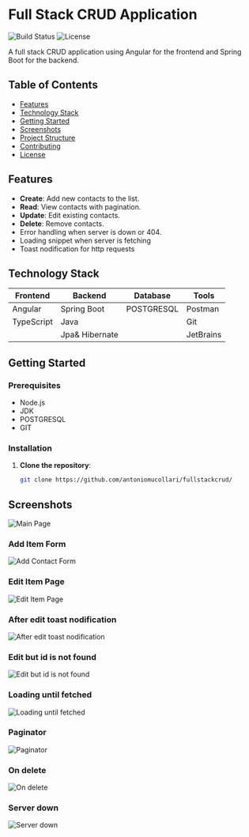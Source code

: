 # Full Stack CRUD Application

![Build Status](https://img.shields.io/badge/build-passing-brightgreen) ![License](https://img.shields.io/badge/license-MIT-blue)

A full stack CRUD application using Angular for the frontend and Spring Boot for the backend.

## Table of Contents
- [Features](#features)
- [Technology Stack](#technology-stack)
- [Getting Started](#getting-started)
- [Screenshots](#screenshots)
- [Project Structure](#project-structure)
- [Contributing](#contributing)
- [License](#license)

## Features
- **Create**: Add new contacts to the list.
- **Read**: View contacts with pagination.
- **Update**: Edit existing contacts.
- **Delete**: Remove  contacts.
- Error handling when server is down or 404.
- Loading snippet when server is fetching
- Toast nodification for http requests

## Technology Stack

| Frontend  | Backend      | Database  | Tools        |
|-----------|--------------|-----------|--------------|
| Angular   | Spring Boot  | POSTGRESQL| Postman      |
| TypeScript| Java         |           | Git          |
|           |Jpa& Hibernate|           | JetBrains    |
## Getting Started

### Prerequisites
- Node.js 
- JDK
- POSTGRESQL
- GIT

### Installation
1. **Clone the repository**:
   ```bash
   git clone https://github.com/antoniomucollari/fullstackcrud/
## Screenshots
![Main Page](./screenshots/1.jpg)
### Add Item Form
![Add Contact Form](./screenshots/2.jpg)
### Edit Item Page
![Edit Item Page](./screenshots/3.jpg)
### After edit toast nodification
![After edit toast nodification](./screenshots/4.jpg)
### Edit but id is not found
![Edit but id is not found](./screenshots/5.jpg)
### Loading until fetched
![Loading until fetched](./screenshots/6.jpg)
### Paginator
![Paginator](./screenshots/1.png)
### On delete
![On delete](./screenshots/7.jpg)
### Server down
![Server down](./screenshots/8.jpg)
